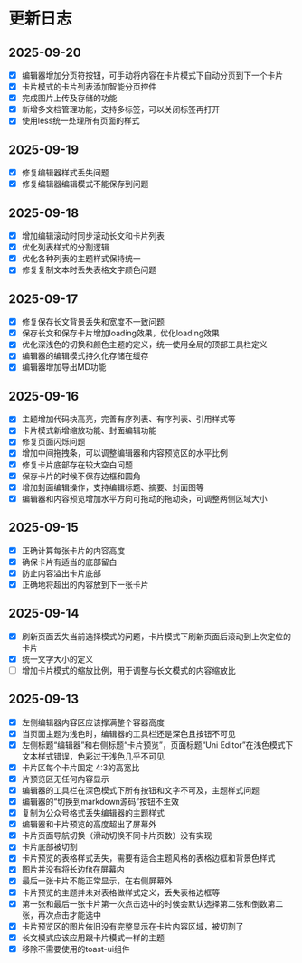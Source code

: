 
# 更新日志


## 2025-09-20

- [x] 编辑器增加分页符按钮，可手动将内容在卡片模式下自动分页到下一个卡片
- [x] 卡片模式的卡片列表添加智能分页控件
- [x] 完成图片上传及存储的功能
- [x] 新增多文档管理功能，支持多标签，可以关闭标签再打开
- [x] 使用less统一处理所有页面的样式 

## 2025-09-19

- [x] 修复编辑器样式丢失问题
- [x] 修复编辑器编辑模式不能保存到问题

## 2025-09-18

- [x] 增加编辑滚动时同步滚动长文和卡片列表
- [x] 优化列表样式的分割逻辑
- [x] 优化各种列表的主题样式保持统一
- [x] 修复复制文本时丢失表格文字颜色问题

## 2025-09-17

- [x] 修复保存长文背景丢失和宽度不一致问题
- [x] 保存长文和保存卡片增加loading效果，优化loading效果
- [x] 优化深浅色的切换和颜色主题的定义，统一使用全局的顶部工具栏定义
- [x] 编辑器的编辑模式持久化存储在缓存
- [x] 编辑器增加导出MD功能 

## 2025-09-16

- [x] 主题增加代码块高亮，完善有序列表、有序列表、引用样式等
- [x] 卡片模式新增缩放功能、封面编辑功能
- [x] 修复页面闪烁问题
- [x] 增加中间拖拽条，可以调整编辑器和内容预览区的水平比例
- [x] 修复卡片底部存在较大空白问题
- [x] 保存卡片的时候不保存边框和圆角
- [x] 增加封面编辑操作，支持编辑标题、摘要、封面图等
- [x] 编辑器和内容预览增加水平方向可拖动的拖动条，可调整两侧区域大小

## 2025-09-15

- [x] 正确计算每张卡片的内容高度
- [x] 确保卡片有适当的底部留白
- [x] 防止内容溢出卡片底部
- [x] 正确地将超出的内容放到下一张卡片

## 2025-09-14

- [x] 刷新页面丢失当前选择模式的问题，卡片模式下刷新页面后滚动到上次定位的卡片
- [x] 统一文字大小的定义
- [ ] 增加卡片模式的缩放比例，用于调整与长文模式的内容缩放比

## 2025-09-13

- [x] 左侧编辑器内容区应该撑满整个容器高度
- [x] 当页面主题为浅色时，编辑器的工具栏还是深色且按钮不可见
- [x] 左侧标题“编辑器”和右侧标题“卡片预览”，页面标题“Uni Editor”在浅色模式下文本样式错误，色彩过于浅色几乎不可见
- [x] 卡片区每个卡片固定 4:3的高宽比
- [x] 片预览区无任何内容显示
- [x] 编辑器的工具栏在深色模式下所有按钮和文字不可及，主题样式问题
- [x] 编辑器的“切换到markdown源码”按钮不生效
- [x] 复制为公众号格式丢失编辑器的主题样式
- [x] 编辑器和卡片预览的高度超出了屏幕外
- [x] 卡片页面导航切换（滑动切换不同卡片页数）没有实现
- [x] 卡片底部被切割
- [x] 卡片预览的表格样式丢失，需要有适合主题风格的表格边框和背景色样式
- [x] 图片并没有将长边fit在屏幕内
- [x] 最后一张卡片不能正常显示，在右侧屏幕外
- [x] 卡片预览的主题并未对表格做样式定义，丢失表格边框等
- [x] 第一张和最后一张卡片第一次点击选中的时候会默认选择第二张和倒数第二张，再次点击才能选中
- [x] 卡片预览区的图片依旧没有完整显示在卡片内容区域，被切割了
- [x] 长文模式应该应用跟卡片模式一样的主题
- [x] 移除不需要使用的toast-ui组件